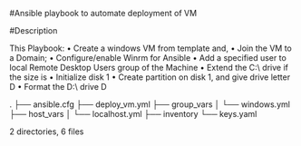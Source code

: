 #Ansible playbook to automate deployment of VM

#Description

This Playbook:
• Create a windows VM from template and,
• Join the VM to a Domain;
• Configure/enable Winrm for Ansible
• Add a specified user to local Remote Desktop Users group of the Machine
• Extend the C:\ drive if the size is
• Initialize disk 1
• Create partition on disk 1, and give drive letter D
• Format the D:\ drive D

.
├── ansible.cfg
├── deploy_vm.yml
├── group_vars
│ └── windows.yml
├── host_vars
│ └── localhost.yml
├── inventory
└── keys.yaml

2 directories, 6 files
